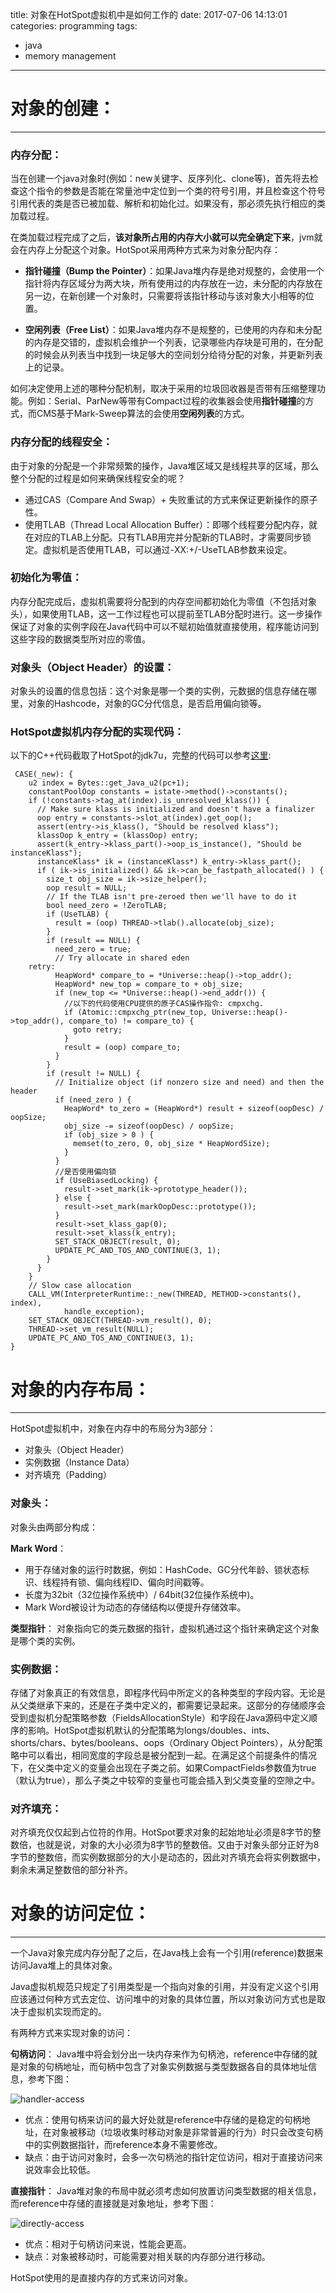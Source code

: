 title: 对象在HotSpot虚拟机中是如何工作的
date: 2017-07-06 14:13:01
categories: programming
tags:
- java
- memory management
---

# 对象的创建：
---

### 内存分配：

当在创建一个java对象时(例如：new关键字、反序列化、clone等)，首先将去检查这个指令的参数是否能在常量池中定位到一个类的符号引用，并且检查这个符号引用代表的类是否已被加载、解析和初始化过。如果没有，那必须先执行相应的类加载过程。

<!--more-->

在类加载过程完成了之后，**该对象所占用的内存大小就可以完全确定下来**，jvm就会在内存上分配这个对象。HotSpot采用两种方式来为对象分配内存：

* **指针碰撞（Bump the Pointer）**：如果Java堆内存是绝对规整的，会使用一个指针将内存区域分为两大块，所有使用过的内存放在一边，未分配的内存放在另一边，在新创建一个对象时，只需要将该指针移动与该对象大小相等的位置。

* **空闲列表（Free List）**：如果Java堆内存不是规整的，已使用的内存和未分配的内存是交错的，虚拟机会维护一个列表，记录哪些内存块是可用的，在分配的时候会从列表当中找到一块足够大的空间划分给待分配的对象，并更新列表上的记录。

如何决定使用上述的哪种分配机制，取决于采用的垃圾回收器是否带有压缩整理功能。例如：Serial、ParNew等带有Compact过程的收集器会使用**指针碰撞**的方式，而CMS基于Mark-Sweep算法的会使用**空闲列表**的方式。

### 内存分配的线程安全：

由于对象的分配是一个非常频繁的操作，Java堆区域又是线程共享的区域，那么整个分配的过程是如何来确保线程安全的呢？

* 通过CAS（Compare And Swap）+ 失败重试的方式来保证更新操作的原子性。
* 使用TLAB（Thread Local Allocation Buffer）：即哪个线程要分配内存，就在对应的TLAB上分配。只有TLAB用完并分配新的TLAB时，才需要同步锁定。虚拟机是否使用TLAB，可以通过-XX:+/-UseTLAB参数来设定。

### 初始化为零值：

内存分配完成后，虚拟机需要将分配到的内存空间都初始化为零值（不包括对象头），如果使用TLAB，这一工作过程也可以提前至TLAB分配时进行。这一步操作保证了对象的实例字段在Java代码中可以不赋初始值就直接使用，程序能访问到这些字段的数据类型所对应的零值。

### 对象头（Object Header）的设置：

对象头的设置的信息包括：这个对象是哪一个类的实例，元数据的信息存储在哪里，对象的Hashcode，对象的GC分代信息，是否启用偏向锁等。

### HotSpot虚拟机内存分配的实现代码：

以下的C++代码截取了HotSpot的jdk7u，完整的代码可以参考[这里](https://github.com/openjdk-mirror/jdk7u-hotspot/blob/master/src/share/vm/interpreter/bytecodeInterpreter.cpp):


```
 CASE(_new): {
    u2 index = Bytes::get_Java_u2(pc+1);
    constantPoolOop constants = istate->method()->constants();
    if (!constants->tag_at(index).is_unresolved_klass()) {
      // Make sure klass is initialized and doesn't have a finalizer
      oop entry = constants->slot_at(index).get_oop();
      assert(entry->is_klass(), "Should be resolved klass");
      klassOop k_entry = (klassOop) entry;
      assert(k_entry->klass_part()->oop_is_instance(), "Should be instanceKlass");
      instanceKlass* ik = (instanceKlass*) k_entry->klass_part();
      if ( ik->is_initialized() && ik->can_be_fastpath_allocated() ) {
        size_t obj_size = ik->size_helper();
        oop result = NULL;
        // If the TLAB isn't pre-zeroed then we'll have to do it
        bool need_zero = !ZeroTLAB;
        if (UseTLAB) {
          result = (oop) THREAD->tlab().allocate(obj_size);
        }
        if (result == NULL) {
          need_zero = true;
          // Try allocate in shared eden
    retry:
          HeapWord* compare_to = *Universe::heap()->top_addr();
          HeapWord* new_top = compare_to + obj_size;
          if (new_top <= *Universe::heap()->end_addr()) {
            //以下的代码使用CPU提供的原子CAS操作指令: cmpxchg.
            if (Atomic::cmpxchg_ptr(new_top, Universe::heap()->top_addr(), compare_to) != compare_to) {
              goto retry;
            }
            result = (oop) compare_to;
          }
        }
        if (result != NULL) {
          // Initialize object (if nonzero size and need) and then the header
          if (need_zero ) {
            HeapWord* to_zero = (HeapWord*) result + sizeof(oopDesc) / oopSize;
            obj_size -= sizeof(oopDesc) / oopSize;
            if (obj_size > 0 ) {
              memset(to_zero, 0, obj_size * HeapWordSize);
            }
          }
          //是否使用偏向锁
          if (UseBiasedLocking) {
            result->set_mark(ik->prototype_header());
          } else {
            result->set_mark(markOopDesc::prototype());
          }
          result->set_klass_gap(0);
          result->set_klass(k_entry);
          SET_STACK_OBJECT(result, 0);
          UPDATE_PC_AND_TOS_AND_CONTINUE(3, 1);
        }
      }
    }
	// Slow case allocation
	CALL_VM(InterpreterRuntime::_new(THREAD, METHOD->constants(), index),
	        handle_exception);
	SET_STACK_OBJECT(THREAD->vm_result(), 0);
	THREAD->set_vm_result(NULL);
	UPDATE_PC_AND_TOS_AND_CONTINUE(3, 1);
}
```

# 对象的内存布局：
---

HotSpot虚拟机中，对象在内存中的布局分为3部分：
* 对象头（Object Header）
* 实例数据（Instance Data）
* 对齐填充（Padding）

### 对象头：

对象头由两部分构成：

**Mark Word**：
* 用于存储对象的运行时数据，例如：HashCode、GC分代年龄、锁状态标识、线程持有锁、偏向线程ID、偏向时间戳等。
* 长度为32bit（32位操作系统中）/ 64bit(32位操作系统中)。
* Mark Word被设计为动态的存储结构以便提升存储效率。

**类型指针**：
对象指向它的类元数据的指针，虚拟机通过这个指针来确定这个对象是哪个类的实例。

### 实例数据：

存储了对象真正的有效信息，即程序代码中所定义的各种类型的字段内容。无论是从父类继承下来的，还是在子类中定义的，都需要记录起来。这部分的存储顺序会受到虚拟机分配策略参数（FieldsAllocationStyle）和字段在Java源码中定义顺序的影响。HotSpot虚拟机默认的分配策略为longs/doubles、ints、shorts/chars、bytes/booleans、oops（Ordinary Object Pointers），从分配策略中可以看出，相同宽度的字段总是被分配到一起。在满足这个前提条件的情况下，在父类中定义的变量会出现在子类之前。如果CompactFields参数值为true（默认为true），那么子类之中较窄的变量也可能会插入到父类变量的空隙之中。

### 对齐填充：

对齐填充仅仅起到占位符的作用。HotSpot要求对象的起始地址必须是8字节的整数倍，也就是说，对象的大小必须为8字节的整数倍。又由于对象头部分正好为8字节的整数倍，而实例数据部分的大小是动态的，因此对齐填充会将实例数据中，剩余未满足整数倍的部分补齐。


# 对象的访问定位：
---

一个Java对象完成内存分配了之后，在Java栈上会有一个引用(reference)数据来访问Java堆上的具体对象。

Java虚拟机规范只规定了引用类型是一个指向对象的引用，并没有定义这个引用应该通过何种方式去定位、访问堆中的对象的具体位置，所以对象访问方式也是取决于虚拟机实现而定的。

有两种方式来实现对象的访问：

**句柄访问**：
Java堆中将会划分出一块内存来作为句柄池，reference中存储的就是对象的句柄地址，而句柄中包含了对象实例数据与类型数据各自的具体地址信息，参考下图：

![handler-access](https://www.zhuxiaodong.net/static/images/handler-access.png)

* 优点：使用句柄来访问的最大好处就是reference中存储的是稳定的句柄地址，在对象被移动（垃圾收集时移动对象是非常普遍的行为）时只会改变句柄中的实例数据指针，而reference本身不需要修改。
* 缺点：由于访问对象时，会多一次句柄池的指针定位访问，相对于直接访问来说效率会比较低。

**直接指针**：
Java堆对象的布局中就必须考虑如何放置访问类型数据的相关信息，而reference中存储的直接就是对象地址，参考下图：

![directly-access](https://www.zhuxiaodong.net/static/images/directly-access.png)

* 优点：相对于句柄访问来说，性能会更高。
* 缺点：对象被移动时，可能需要对相关联的内存部分进行移动。

HotSpot使用的是直接内存的方式来访问对象。



